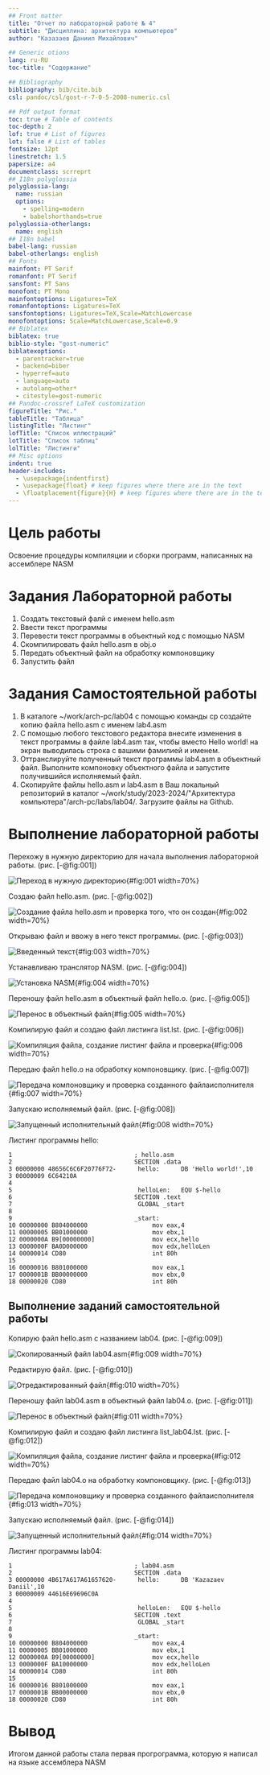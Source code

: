 ```yaml
---
## Front matter
title: "Отчет по лабораторной работе № 4"
subtitle: "Дисциплина: архитектура компьютеров"
author: "Казазаев Даниил Михайлович"

## Generic otions
lang: ru-RU
toc-title: "Содержание"

## Bibliography
bibliography: bib/cite.bib
csl: pandoc/csl/gost-r-7-0-5-2008-numeric.csl

## Pdf output format
toc: true # Table of contents
toc-depth: 2
lof: true # List of figures
lot: false # List of tables
fontsize: 12pt
linestretch: 1.5
papersize: a4
documentclass: scrreprt
## I18n polyglossia
polyglossia-lang:
  name: russian
  options:
	- spelling=modern
	- babelshorthands=true
polyglossia-otherlangs:
  name: english
## I18n babel
babel-lang: russian
babel-otherlangs: english
## Fonts
mainfont: PT Serif
romanfont: PT Serif
sansfont: PT Sans
monofont: PT Mono
mainfontoptions: Ligatures=TeX
romanfontoptions: Ligatures=TeX
sansfontoptions: Ligatures=TeX,Scale=MatchLowercase
monofontoptions: Scale=MatchLowercase,Scale=0.9
## Biblatex
biblatex: true
biblio-style: "gost-numeric"
biblatexoptions:
  - parentracker=true
  - backend=biber
  - hyperref=auto
  - language=auto
  - autolang=other*
  - citestyle=gost-numeric
## Pandoc-crossref LaTeX customization
figureTitle: "Рис."
tableTitle: "Таблица"
listingTitle: "Листинг"
lofTitle: "Список иллюстраций"
lotTitle: "Список таблиц"
lolTitle: "Листинги"
## Misc options
indent: true
header-includes:
  - \usepackage{indentfirst}
  - \usepackage{float} # keep figures where there are in the text
  - \floatplacement{figure}{H} # keep figures where there are in the text
---
```


# Цель работы

Освоение процедуры компиляции и сборки программ, написанных на ассемблере NASM

# Задания Лабораторной работы

1. Создать текстовый фалй с именем hello.asm
2. Ввести текст программы
3. Перевести текст программы в объектный код с помощью NASM
4. Скомпилировать файл hello.asm в obj.o
5. Передать объектный файл на обработку компоновщику
6. Запустить файл

# Задания Самостоятельной работы
1. В каталоге ~/work/arch-pc/lab04 с помощью команды cp создайте копию файла
hello.asm с именем lab4.asm
2. С помощью любого текстового редактора внесите изменения в текст программы в
файле lab4.asm так, чтобы вместо Hello world! на экран выводилась строка с вашими
фамилией и именем.
3. Оттранслируйте полученный текст программы lab4.asm в объектный файл. Выполните
компоновку объектного файла и запустите получившийся исполняемый файл.
4. Скопируйте файлы hello.asm и lab4.asm в Ваш локальный репозиторий в каталог ~/work/study/2023-2024/"Архитектура компьютера"/arch-pc/labs/lab04/.
Загрузите файлы на Github.

# Выполнение лабораторной работы

Перехожу в нужную директорию для начала выполнения лабораторной работы. (рис. [-@fig:001])

![Переход в нужную директорию](image/1.png){#fig:001 width=70%}

Создаю файл hello.asm. (рис. [-@fig:002])

![Создание файла hello.asm и проверка того, что он создан](image/2.png){#fig:002 width=70%}

Открываю файл и ввожу в него текст программы. (рис. [-@fig:003])

![Введенный текст](image/3.png){#fig:003 width=70%}

Устанавливаю транслятор NASM. (рис. [-@fig:004])

![Установка NASM](image/4.png){#fig:004 width=70%}

Переношу файл hello.asm в объектный файл hello.o. (рис. [-@fig:005])

![Перенос в объектный файл](image/5.png){#fig:005 width=70%}

Компилирую файл и создаю файл листинга list.lst. (рис. [-@fig:006])

![Компиляция файла, создание листинг файла и проверка](image/6.png){#fig:006 width=70%}

Передаю файл hello.o на обработку компоновщику. (рис. [-@fig:007])

![Передача компоновщику и проверка созданного файлаисполнителя](image/7.png){#fig:007 width=70%}

Запускаю исполняемый файл. (рис. [-@fig:008])

![Запущенный исполнительный файл](image/8.png){#fig:008 width=70%}

Листинг программы hello:

```
1                                  ; hello.asm
2                                  SECTION .data				
3 00000000 48656C6C6F20776F72-     	hello:		DB 'Hello world!',10 	
3 00000009 6C64210A           
4                                  											
5                                  	helloLen:	EQU $-hello		
6                                  SECTION .text				
7                                  	GLOBAL _start
8                                  	
9                                  _start:					
10 00000000 B804000000              	mov eax,4				
11 00000005 BB01000000              	mov ebx,1				
12 0000000A B9[00000000]            	mov ecx,hello				
13 0000000F BA0D000000              	mov edx,helloLen			
14 00000014 CD80                    	int 80h					
15                                  	
16 00000016 B801000000              	mov eax,1				
17 0000001B BB00000000              	mov ebx,0				
18 00000020 CD80                    	int 80h					
```

## Выполнение заданий самостоятельной работы

Копирую файл hello.asm с названием lab04. (рис. [-@fig:009])

![Скопированный файл lab04.asm](image/9.png){#fig:009 width=70%}

Редактирую файл. (рис. [-@fig:010])

![Отредактированный файл](image/10.png){#fig:010 width=70%}

Переношу файл lab04.asm в объектный файл lab04.o. (рис. [-@fig:011])

![Перенос в объектный файл](image/11.png){#fig:011 width=70%}

Компилирую файл и создаю файл листинга list_lab04.lst. (рис. [-@fig:012])

![Компиляция файла, создание листинг файла и проверка](image/12.png){#fig:012 width=70%}

Передаю файл lab04.o на обработку компоновщику. (рис. [-@fig:013])

![Передача компоновщику и проверка созданного файлаисполнителя](image/13.png){#fig:013 width=70%}

Запускаю исполняемый файл. (рис. [-@fig:014])

![Запущенный исполнительный файл](image/14.png){#fig:014 width=70%}

Листинг программы lab04:

```
1                                  ; lab04.asm
2                                  SECTION .data				
3 00000000 4B617A617A61657620-     	hello:		DB 'Kazazaev Daniil',10 	
3 00000009 44616E69696C0A     
4                                  											
5                                  	helloLen:	EQU $-hello		
6                                  SECTION .text				
7                                  	GLOBAL _start
8                                  	
9                                  _start:					
10 00000000 B804000000              	mov eax,4				
11 00000005 BB01000000              	mov ebx,1				
12 0000000A B9[00000000]            	mov ecx,hello				
13 0000000F BA10000000              	mov edx,helloLen			
14 00000014 CD80                    	int 80h					
15                                  	
16 00000016 B801000000              	mov eax,1				
17 0000001B BB00000000              	mov ebx,0				
18 00000020 CD80                    	int 80h					
```

# Вывод

Итогом данной работы стала первая прогрограмма, которую я написал на языке ассемблера NASM


